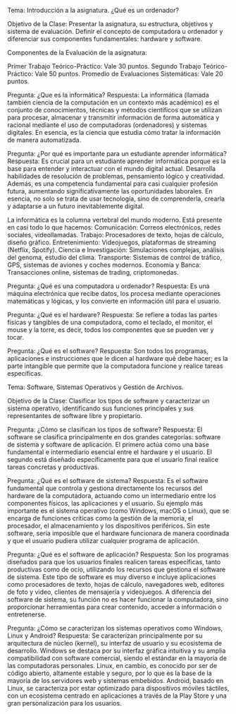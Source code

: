 Tema: Introducción a la asignatura. ¿Qué es un ordenador?

Objetivo de la Clase:
Presentar la asignatura, su estructura, objetivos y sistema de evaluación.
Definir el concepto de computadora u ordenador y diferenciar sus componentes fundamentales: hardware y software.

Componentes de la Evaluación de la asignatura:

Primer Trabajo Teórico-Práctico: Vale 30 puntos.
Segundo Trabajo Teórico-Práctico: Vale 50 puntos.
Promedio de Evaluaciones Sistemáticas: Vale 20 puntos.

Pregunta: ¿Que es la informática?
Respuesta: La informática (llamada también ciencia de la computación en un contexto más académico) es el conjunto de conocimientos, técnicas y métodos científicos que se utilizan para procesar, almacenar y transmitir información de forma automática y racional mediante el uso de computadoras (ordenadores) y sistemas digitales.
En esencia, es la ciencia que estudia cómo tratar la información de manera automatizada.

Pregunta: ¿Por qué es importante para un estudiante aprender informática?
Respuesta: Es crucial para un estudiante aprender informática porque es la base para entender y interactuar con el mundo digital actual. Desarrolla habilidades de resolución de problemas, pensamiento lógico y creatividad. Además, es una competencia fundamental para casi cualquier profesión futura, aumentando significativamente las oportunidades laborales. En esencia, no solo se trata de usar tecnología, sino de comprenderla, crearla y adaptarse a un futuro inevitablemente digital.

La informática es la columna vertebral del mundo moderno. Está presente en casi todo lo que hacemos:
Comunicación: Correos electrónicos, redes sociales, videollamadas.
Trabajo: Procesadores de texto, hojas de cálculo, diseño gráfico.
Entretenimiento: Videojuegos, plataformas de streaming (Netflix, Spotify).
Ciencia e Investigación: Simulaciones complejas, análisis del genoma, estudio del clima.
Transporte: Sistemas de control de tráfico, GPS, sistemas de aviones y coches modernos.
Economía y Banca: Transacciones online, sistemas de trading, criptomonedas.

Pregunta: ¿Qué es una computadora u ordenador?
Respuesta: Es una máquina electrónica que recibe datos, los procesa mediante operaciones matemáticas y lógicas, y los convierte en información útil para el usuario.

Pregunta: ¿Qué es el hardware?
Respuesta: Se refiere a todas las partes físicas y tangibles de una computadora, como el teclado, el monitor, el mouse y la torre, es decir, todos los componentes que se pueden ver y tocar.

Pregunta: ¿Qué es el software?
Respuesta: Son todos los programas, aplicaciones e instrucciones que le dicen al hardware qué debe hacer; es la parte intangible que permite que la computadora funcione y realice tareas específicas.

Tema: Software, Sistemas Operativos y Gestión de Archivos.

Objetivo de la Clase:
Clasificar los tipos de software y caracterizar un sistema operativo, identificando sus funciones principales y sus representantes de software libre y propietario.

Pregunta: ¿Cómo se clasifican los tipos de software?
Respuesta: El software se clasifica principalmente en dos grandes categorías: software de sistema y software de aplicación. El primero actúa como una base fundamental e intermediario esencial entre el hardware y el usuario. El segundo está diseñado específicamente para que el usuario final realice tareas concretas y productivas.

Pregunta: ¿Qué es el software de sistema?
Respuesta: Es el software fundamental que controla y gestiona directamente los recursos del hardware de la computadora, actuando como un intermediario entre los componentes físicos, las aplicaciones y el usuario. Su ejemplo más importante es el sistema operativo (como Windows, macOS o Linux), que se encarga de funciones críticas como la gestión de la memoria, el procesador, el almacenamiento y los dispositivos periféricos. Sin este software, sería imposible que el hardware funcionara de manera coordinada y que el usuario pudiera utilizar cualquier programa de aplicación.

Pregunta: ¿Qué es el software de aplicación?
Respuesta: Son los programas diseñados para que los usuarios finales realicen tareas específicas, tanto productivas como de ocio, utilizando los recursos que gestiona el software de sistema. Este tipo de software es muy diverso e incluye aplicaciones como procesadores de texto, hojas de cálculo, navegadores web, editores de foto y video, clientes de mensajería y videojuegos. A diferencia del software de sistema, su función no es hacer funcionar la computadora, sino proporcionar herramientas para crear contenido, acceder a información o entretenerse.

Pregunta: ¿Cómo se caracterizan los sistemas operativos como Windows, Linux y Android?
Respuesta: Se caracterizan principalmente por su arquitectura de núcleo (kernel), su interfaz de usuario y su ecosistema de desarrollo. Windows se destaca por su interfaz gráfica intuitiva y su amplia compatibilidad con software comercial, siendo el estándar en la mayoría de las computadoras personales. Linux, en cambio, es conocido por ser de código abierto, altamente estable y seguro, por lo que es la base de la mayoría de los servidores web y sistemas embebidos. Android, basado en Linux, se caracteriza por estar optimizado para dispositivos móviles táctiles, con un ecosistema centrado en aplicaciones a través de la Play Store y una gran personalización para los usuarios.